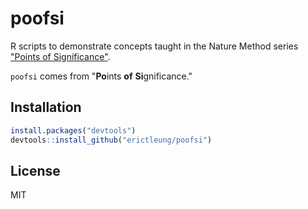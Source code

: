 # poofsi

R scripts to demonstrate concepts taught in the Nature Method series
["Points of Significance"][pos].

`poofsi` comes from "**Po**ints **of** **Si**gnificance."

[pos]: http://www.nature.com/collections/qghhqm/pointsofsignificance

## Installation

```R
install.packages("devtools")
devtools::install_github("erictleung/poofsi")
```

## License

MIT
